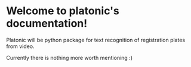 Welcome to platonic's documentation!
====================================

Platonic will be python package for text recognition of registration plates
from video.


Currently there is nothing more worth mentioning :)

